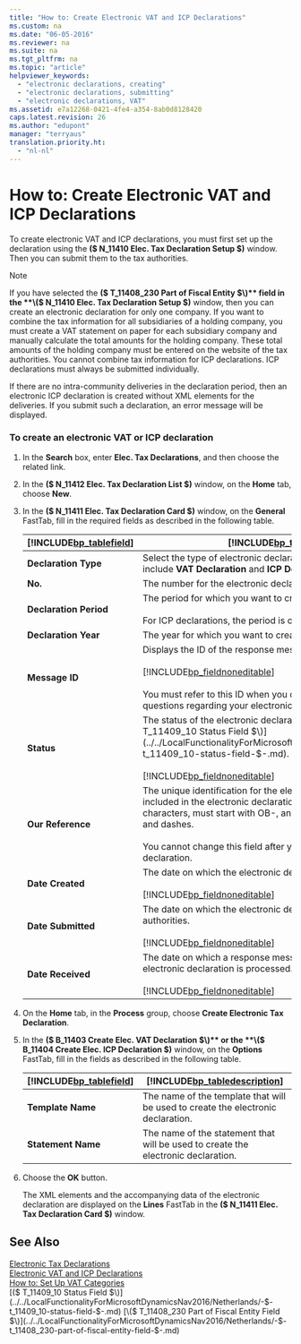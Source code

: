 ```yaml
---
title: "How to: Create Electronic VAT and ICP Declarations"
ms.custom: na
ms.date: "06-05-2016"
ms.reviewer: na
ms.suite: na
ms.tgt_pltfrm: na
ms.topic: "article"
helpviewer_keywords: 
  - "electronic declarations, creating"
  - "electronic declarations, submitting"
  - "electronic declarations, VAT"
ms.assetid: e7a12268-0421-4fe4-a354-8ab0d8128420
caps.latest.revision: 26
ms.author: "edupont"
manager: "terryaus"
translation.priority.ht: 
  - "nl-nl"
---
```

# How to: Create Electronic VAT and ICP Declarations
To create electronic VAT and ICP declarations, you must first set up the declaration using the **\($ N\_11410 Elec. Tax Declaration Setup $\)** window. Then you can submit them to the tax authorities.  
  
> [!NOTE]  
>  If you have selected the **\($ T\_11408\_230 Part of Fiscal Entity $\)** field in the **\($ N\_11410 Elec. Tax Declaration Setup $\)** window, then you can create an electronic declaration for only one company. If you want to combine the tax information for all subsidiaries of a holding company, you must create a VAT statement on paper for each subsidiary company and manually calculate the total amounts for the holding company. These total amounts of the holding company must be entered on the website of the tax authorities. You cannot combine tax information for ICP declarations. ICP declarations must always be submitted individually.  
  
 If there are no intra\-community deliveries in the declaration period, then an electronic ICP declaration is created without XML elements for the deliveries. If you submit such a declaration, an error message will be displayed.  
  
### To create an electronic VAT or ICP declaration  
  
1.  In the **Search** box, enter **Elec. Tax Declarations**, and then choose the related link.  
  
2.  In the **\($ N\_11412 Elec. Tax Declaration List $\)** window, on the **Home** tab, choose **New**.  
  
3.  In the **\($ N\_11411 Elec. Tax Declaration Card $\)** window, on the **General** FastTab, fill in the required fields as described in the following table.  
  
    |[!INCLUDE[bp_tablefield](../../ApplicationDesign/includes/bp_tablefield_md.md)]|[!INCLUDE[bp_tabledescription](../../ApplicationDesign/includes/bp_tabledescription_md.md)]|  
    |---------------------------------|---------------------------------------|  
    |**Declaration Type**|Select the type of electronic declaration you want to create. The options include **VAT Declaration** and **ICP Declaration**.|  
    |**No.**|The number for the electronic declaration.|  
    |**Declaration Period**|The period for which you want to create the electronic declaration.<br /><br /> For ICP declarations, the period is only for a quarter.|  
    |**Declaration Year**|The year for which you want to create the electronic declaration.|  
    |**Message ID**|Displays the ID of the response message received from the tax authority.<br /><br /> [!INCLUDE[bp_fieldnoneditable](../../Finance/includes/bp_fieldnoneditable_md.md)]<br /><br /> You must refer to this ID when you contact the tax authorities for any questions regarding your electronic declaration.|  
    |**Status**|The status of the electronic declaration. For more information, see [\($ T\_11409\_10 Status Field $\)](../../LocalFunctionalityForMicrosoftDynamicsNav2016/Netherlands/-$-t_11409_10-status-field-$-.md).<br /><br /> [!INCLUDE[bp_fieldnoneditable](../../Finance/includes/bp_fieldnoneditable_md.md)]|  
    |**Our Reference**|The unique identification for the electronic declaration that is to be included in the electronic declaration file. This field must be exactly 11 characters, must start with OB\-, and can only contain numbers, letters, and dashes.<br /><br /> You cannot change this field after you have created the electronic declaration.|  
    |**Date Created**|The date on which the electronic declaration was created.<br /><br /> [!INCLUDE[bp_fieldnoneditable](../../Finance/includes/bp_fieldnoneditable_md.md)]|  
    |**Date Submitted**|The date on which the electronic declaration is submitted to the tax authorities.<br /><br /> [!INCLUDE[bp_fieldnoneditable](../../Finance/includes/bp_fieldnoneditable_md.md)]|  
    |**Date Received**|The date on which a response message from the tax authorities' for an electronic declaration is processed.<br /><br /> [!INCLUDE[bp_fieldnoneditable](../../Finance/includes/bp_fieldnoneditable_md.md)]|  
  
4.  On the **Home** tab, in the **Process** group, choose **Create Electronic Tax Declaration**.  
  
5.  In the **\($ B\_11403 Create Elec. VAT Declaration $\)** or the **\($ B\_11404 Create Elec. ICP Declaration $\)** window, on the **Options** FastTab, fill in the fields as described in the following table.  
  
    |[!INCLUDE[bp_tablefield](../../ApplicationDesign/includes/bp_tablefield_md.md)]|[!INCLUDE[bp_tabledescription](../../ApplicationDesign/includes/bp_tabledescription_md.md)]|  
    |---------------------------------|---------------------------------------|  
    |**Template Name**|The name of the template that will be used to create the electronic declaration.|  
    |**Statement Name**|The name of the statement that will be used to create the electronic declaration.|  
  
6.  Choose the **OK** button.  
  
     The XML elements and the accompanying data of the electronic declaration are displayed on the **Lines** FastTab in the **\($ N\_11411 Elec. Tax Declaration Card $\)** window.  
  
## See Also  
 [Electronic Tax Declarations](../../LocalFunctionalityForMicrosoftDynamicsNav2016/Netherlands/electronic-tax-declarations.md)   
 [Electronic VAT and ICP Declarations](../../LocalFunctionalityForMicrosoftDynamicsNav2016/Netherlands/electronic-vat-and-icp-declarations.md)   
 [How to: Set Up VAT Categories](../../LocalFunctionalityForMicrosoftDynamicsNav2016/Netherlands/how-to-set-up-vat-categories.md)   
 [\($ T\_11409\_10 Status Field $\)](../../LocalFunctionalityForMicrosoftDynamicsNav2016/Netherlands/-$-t_11409_10-status-field-$-.md)   
 [\($ T\_11408\_230 Part of Fiscal Entity Field $\)](../../LocalFunctionalityForMicrosoftDynamicsNav2016/Netherlands/-$-t_11408_230-part-of-fiscal-entity-field-$-.md)